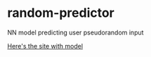 # random-predictor
NN model predicting user pseudorandom input

[Here's the site with model](https://remilvus.github.io/random-predictor/)
